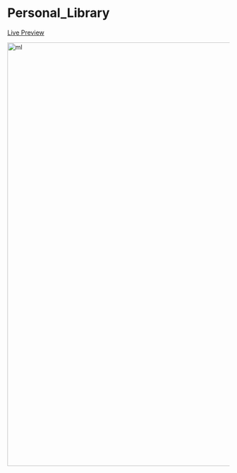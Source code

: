 # Personal_Library

<a href = "https://renijs.github.io/Personal_Library/">Live Preview</a>

<img width="960" alt="ml" src="https://user-images.githubusercontent.com/69236889/159195139-95faa634-ee15-40de-b431-3c0cbe8ca2c7.png">


